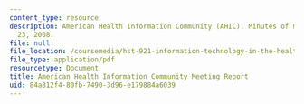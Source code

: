 ```yaml
---
content_type: resource
description: American Health Information Community (AHIC). Minutes of meeting September
  23, 2008.
file: null
file_location: /coursemedia/hst-921-information-technology-in-the-health-care-system-of-the-future-spring-2009/84a812f480fb74903d96e179884a6039_MITHST_921S09_read03_ahic.pdf
file_type: application/pdf
resourcetype: Document
title: American Health Information Community Meeting Report
uid: 84a812f4-80fb-7490-3d96-e179884a6039
---
```


